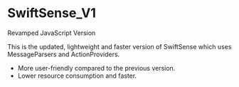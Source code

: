 # SwiftSense_V1
Revamped JavaScript Version

This is the updated, lightweight and faster version of SwiftSense which uses MessageParsers and ActionProviders. 
 - More user-friendly compared to the previous version.
 - Lower resource consumption and faster.
